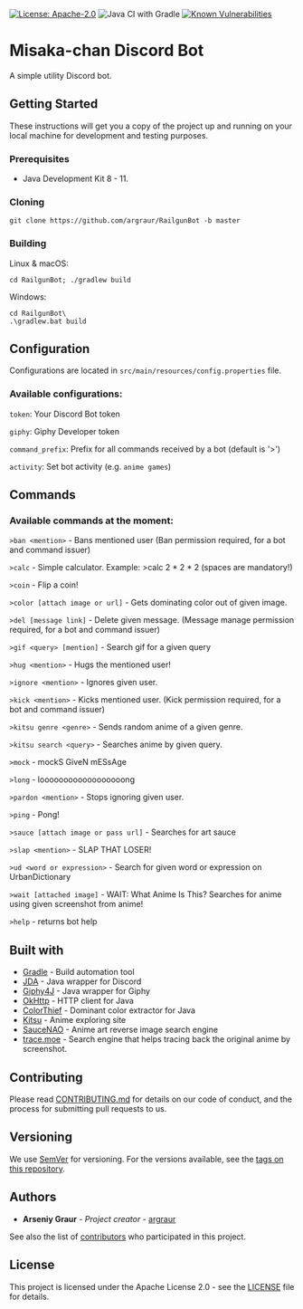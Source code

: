 [![License: Apache-2.0](https://img.shields.io/badge/License-Apache%202.0-yellow.svg)](http://www.apache.org/licenses/LICENSE-2.0)
![Java CI with Gradle](https://github.com/argraur/RailgunBot/workflows/Java%20CI%20with%20Gradle/badge.svg)
[![Known Vulnerabilities](https://snyk.io/test/github/argraur/RailgunBot/badge.svg?targetFile=build.gradle)](https://snyk.io/test/github/argraur/RailgunBot?targetFile=build.gradle)

# Misaka-chan Discord Bot

A simple utility Discord bot.

## Getting Started

These instructions will get you a copy of the project up and running on your local machine for development and testing purposes.

### Prerequisites

* Java Development Kit 8 - 11.

### Cloning

```
git clone https://github.com/argraur/RailgunBot -b master
```

### Building

Linux & macOS:
```
cd RailgunBot; ./gradlew build
```

Windows:
```
cd RailgunBot\
.\gradlew.bat build
```

## Configuration

Configurations are located in `src/main/resources/config.properties` file.

### Available configurations:

`token`: Your Discord Bot token

`giphy`: Giphy Developer token

`command_prefix`: Prefix for all commands received by a bot (default is '>')

`activity`: Set bot activity (e.g. `anime games`)

## Commands

### Available commands at the moment:

`>ban <mention>` - Bans mentioned user (Ban permission required, for a bot and command issuer)

`>calc` - Simple calculator. Example: >calc 2 * 2 * 2 (spaces are mandatory!)

`>coin` - Flip a coin!

`>color [attach image or url]` - Gets dominating color out of given image.

`>del [message link]` - Delete given message. (Message manage permission required, for a bot and command issuer)

`>gif <query> [mention]` - Search gif for a given query

`>hug <mention>` - Hugs the mentioned user!

`>ignore <mention>` - Ignores given user.

`>kick <mention>` - Kicks mentioned user. (Kick permission required, for a bot and command issuer)

`>kitsu genre <genre>` - Sends random anime of a given genre.

`>kitsu search <query>` - Searches anime by given query.

`>mock` - mockS GiveN mESsAge

`>long` - loooooooooooooooooong

`>pardon <mention>` - Stops ignoring given user.

`>ping` - Pong!

`>sauce [attach image or pass url]` - Searches for art sauce

`>slap <mention>` - SLAP THAT LOSER!

`>ud <word or expression>` - Search for given word or expression on UrbanDictionary

`>wait [attached image]` - WAIT: What Anime Is This? Searches for anime using given screenshot from anime!

`>help` - returns bot help

## Built with

* [Gradle](https://github.com/gradle/gradle) - Build automation tool
* [JDA](https://github.com/DV8FromTheWorld/JDA) - Java wrapper for Discord
* [Giphy4J](https://github.com/keshrath/Giphy4J) - Java wrapper for Giphy
* [OkHttp](https://github.com/square/okhttp) - HTTP client for Java
* [ColorThief](https://github.com/SvenWoltmann/color-thief-java) - Dominant color extractor for Java
* [Kitsu](https://kitsu.io) - Anime exploring site
* [SauceNAO](https://saucenao.com) - Anime art reverse image search engine
* [trace.moe](https://trace.moe) - Search engine that helps tracing back the original anime by screenshot.

## Contributing

Please read [CONTRIBUTING.md](CONTRIBUTING.md) for details on our code of conduct, and the process for submitting pull requests to us.

## Versioning

We use [SemVer](http://semver.org/) for versioning. For the versions available, see the [tags on this repository](https://github.com/your/project/tags). 

## Authors

* **Arseniy Graur** - *Project creator* - [argraur](https://github.com/argraur)

See also the list of [contributors](https://github.com/argraur/RailgunBot/contributors) who participated in this project.

## License

This project is licensed under the Apache License 2.0 - see the [LICENSE](LICENSE) file for details.
